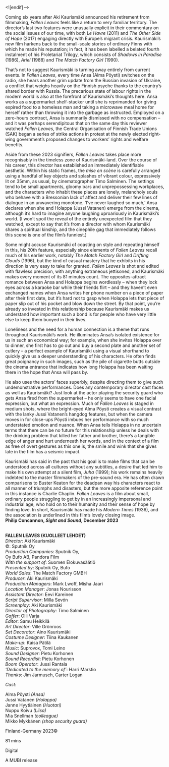<![endif]-->

Coming six years after Aki Kaurismäki announced his retirement from filmmaking, _Fallen Leaves_ feels like a return to very familiar territory. The director’s last two features were unusually explicit in their commentary on the social issues of our time, with both _Le_ _Havre_ (2011) and _The Other Side of_ _Hope_ (2017) engaging directly with Europe’s migrant crisis. Kaurismäki’s new film harkens back to the small-scale stories of ordinary Finns with which he made his reputation; in fact, it has been labelled a belated fourth instalment of his Proletariat Trilogy, which consists of _Shadows in Paradise_ (1986), _Ariel_ (1988) and _The Match Factory Girl_ (1990).

That’s not to suggest Kaurismäki is turning away entirely from current events. In _Fallen_ _Leaves_, every time Ansa (Alma Pöysti) switches on the radio, she hears another grim update from the Russian invasion of Ukraine, a conflict that weighs heavily on the Finnish psyche thanks to the country’s shared border with Russia. The precarious state of labour rights in the modern world is also at the forefront of Kaurismäki’s thoughts here. Ansa works as a supermarket shelf-stacker until she is reprimanded for giving expired food to a homeless man and taking a microwave meal home for herself rather than throwing it into the garbage as instructed. Employed on a zero-hours contract, Ansa is summarily dismissed with no compensation – and it was perhaps serendipitous that on the same day this reviewer watched _Fallen_ _Leaves_, the Central Organisation of Finnish Trade Unions (SAK) began a series of strike actions in protest at the newly elected right-wing government’s proposed changes to workers’ rights and welfare benefits.

Aside from these 2023 signifiers, _Fallen_ _Leaves_ takes place more recognisably in the timeless zone of Kaurismäki-land. Over the course of his career, this director has established an immediately identifiable aesthetic. Within his static frames, the _mise en scène_ is carefully arranged using a handful of key objects and splashes of vibrant colour, expressively lit on 35mm, as usual, by cinematographer Timo Salminen. The settings tend to be small apartments, gloomy bars and unprepossessing workplaces, and the characters who inhabit these places are lonely, melancholy souls who behave with a Bressonian lack of affect and deliver their few lines of dialogue in an unwavering monotone. ‘I’ve never laughed so much,’ Ansa declares when she and Holappa (Jussi Vatanen) emerge from the cinema, although it’s hard to imagine anyone laughing uproariously in Kaurismäki’s world. (I won’t spoil the reveal of the entirely unexpected film that they watched, except to say that it’s from a director with whom Kaurismäki shares a spiritual kinship, and the cinephile gag that immediately follows this scene is one of the film’s funniest.)

Some might accuse Kaurismäki of coasting on style and repeating himself in this, his 20th feature, especially since elements of _Fallen_ _Leaves_ recall much of his earlier work, notably _The Match Factory Girl_ and _Drifting_ _Clouds_ (1996), but the kind of casual mastery that he exhibits in his direction is very easy to take for granted. _Fallen_ _Leaves_ is shot and edited with flawless precision, with anything extraneous jettisoned, and Kaurismäki makes every moment of its 81 minutes count. The opposites-attract romance between Ansa and Holappa begins wordlessly – when they lock eyes across a karaoke bar while their friends flirt – and they haven’t even exchanged names when Ansa writes her phone number on a piece of paper after their first date, but it’s hard not to gasp when Holappa lets that piece of paper slip out of his pocket and blow down the street. By that point, you’re already so invested in this relationship because Kaurismäki makes us understand how important such a bond is for people who have very little else to keep them buoyed in their lives.

Loneliness and the need for a human connection is a theme that runs throughout Kaurismäki’s work. He illuminates Ansa’s isolated existence for us in such an economical way; for example, when she invites Holappa over to dinner, she first has to go out and buy a second plate and another set of cutlery – a perfect example of Kaurismäki using a visual shorthand to quickly give us a deeper understanding of his characters. He often finds great poignancy in such images, such as the pile of cigarette butts outside the cinema entrance that indicates how long Holappa has been waiting there in the hope that Ansa will pass by.

He also uses the actors’ faces superbly, despite directing them to give such undemonstrative performances. Does any contemporary director cast faces as well as Kaurismäki? Just look at the actor playing the security guard who gets Ansa fired from the supermarket – he only seems to have one facial expression, but what an expression. Much of _Fallen_ _Leaves_ is staged in medium shots, where the bright-eyed Alma Pöysti creates a visual contrast with the lanky Jussi Vatanen’s hangdog features, but when the camera moves in for close-ups Pöysti imbues her performance with so much understated emotion and nuance. When Ansa tells Holappa in no uncertain terms that there can be no future for this relationship unless he deals with the drinking problem that killed her father and brother, there’s a tangible edge of anger and hurt underneath her words, and in the context of a film as free of overt gestures as this one is, the smile and wink that she gives late in the film has a seismic impact.

Kaurismäki has said in the past that his goal is to make films that can be understood across all cultures without any subtitles, a desire that led him to make his own attempt at a silent film, _Juha_ (1999); his work remains heavily indebted to the master filmmakers of the pre-sound era. He has often drawn comparisons to Buster Keaton for the deadpan way his characters react to all manner of triumphs and disasters, but the more apposite reference point in this instance is Charlie Chaplin. _Fallen_ _Leaves_ is a film about small, ordinary people struggling to get by in an increasingly impersonal and industrial age, who hold on to their humanity and their sense of hope by finding love. In short, Kaurismäki has made his _Modern_ _Times_ (1936), and the association is underlined in this film’s lovely closing image.  
**Philip Concannon, _Sight and Sound_, December 2023**
<br><br>

**FALLEN LEAVES (KUOLLEET LEHDET)**  
_Director_: Aki Kaurismäki  
©: Sputnik Oy  
_Production Companies_: Sputnik Oy,  
Oy Bufo AB, Pandora Film  
_With the support of_: Suomen Elokuvasäätiö  
_Presented by_: Sputnik Oy, Bufo  
_World Sales_: The Match Factory GMBH  
_Producer_: Aki Kaurismäki  
_Production Managers_: Mark Lwoff, Misha Jaari  
_Location Manager_: Jonas Nourisson  
_Assistant Director_: Eevi Kareinen  
_Script Supervisor_: Milla Sevón  
_Screenplay_: Aki Kaurismäki  
_Director of Photography_: Timo Salminen  
_Gaffer_: Olli Varja  
_Editor_: Samu Heikkilä  
_Art Director_: Ville Grönroos  
_Set Decorator_: Aino Kaurismäki  
_Costume Designer_: Tiina Kaukanen  
_Make-up_: Kaisa Pätilä  
_Music_: Suprovox, Tomi Leino  
_Sound Designer_: Pietu Korhonen  
_Sound Recordist_: Pietu Korhonen  
_Boom Operator_: Jussi Rantala  
_‘Dedicated to the memory of’_: Harri Marstio  
_Thanks_: Jim Jarmusch, Carter Logan

_Cast:_

Alma Pöysti _(Ansa)_  
Jussi Vatanen _(Holappa)_  
Janne Hyytiäinen _(Huotari)_  
Nuppu Koivu _(Liisa)_  
Mia Snellman _(colleague)_  
Mikko Mykkänen _(shop security guard)_

Finland-Germany 2023©

81 mins

Digital

A MUBI release


<!--stackedit_data:
eyJoaXN0b3J5IjpbMjExMTE0MzgzNV19
-->